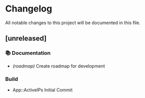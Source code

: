 # Changelog

All notable changes to this project will be documented in this file.

## [unreleased]

### 📚 Documentation

- *(roadmap)* Create roadmap for development

### Build

- App::ActiveIPs Initial Commit

<!-- generated by git-cliff -->
